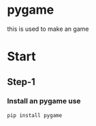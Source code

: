 # pygame
this is used to make an game


# Start 

## Step-1
### Install an pygame use 
    pip install pygame